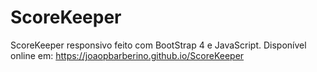 # ScoreKeeper
ScoreKeeper responsivo feito com BootStrap 4 e JavaScript.
Disponível online em: https://joaopbarberino.github.io/ScoreKeeper
